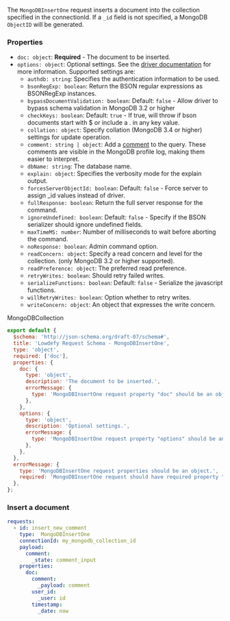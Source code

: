 <TITLE>
MongoDBInsertOne
</TITLE>

<DESCRIPTION>

The `MongoDBInsertOne` request inserts a document into the collection specified in the connectionId. If a `_id` field is not specified, a MongoDB `ObjectID` will be generated.

### Properties

- `doc: object`: __Required__ - The document to be inserted.
- `options: object`: Optional settings. See the [driver documentation](https://mongodb.github.io/node-mongodb-native/4.0/classes/collection.html#insertone) for more information. Supported settings are:
  - `authdb: string`: Specifies the authentication information to be used.
  - `bsonRegExp: boolean`: Return the BSON regular expressions as BSONRegExp instances.
  - `bypassDocumentValidation: boolean`: Default: `false` - Allow driver to bypass schema validation in MongoDB 3.2 or higher
  - `checkKeys: boolean`: Default: `true` - If true, will throw if bson documents start with $ or include a . in any key value.
  - `collation: object`: Specify collation (MongoDB 3.4 or higher) settings for update operation.
  - `comment: string | object`: Add a [comment](https://docs.mongodb.com/manual/reference/operator/query/comment/index.html) to the query. These comments are visible in the MongoDB profile log, making them easier to interpret.
  - `dbName: string`: The database name.
  - `explain: object`: Specifies the verbosity mode for the explain output.
  - `forcesServerObjectId: boolean`: Default: `false` - Force server to assign _id values instead of driver.
  - `fullResponse: boolean`: Return the full server response for the command.
  - `ignoreUndefined: boolean`: Default: `false` - Specify if the BSON serializer should ignore undefined fields.
  - `maxTimeMS: number`: Number of milliseconds to wait before aborting the command.
  - `noResponse: boolean`: Admin command option.
  - `readConcern: object`: Specify a read concern and level for the collection. (only MongoDB 3.2 or higher supported).
  - `readPreference: object`: The preferred read preference.
  - `retryWrites: boolean`: Should retry failed writes.
  - `serializeFunctions: boolean`: Default: `false` - Serialize the javascript functions.
  - `willRetryWrites: boolean`: Option whether to retry writes.
  - `writeConcern: object`: An object that expresses the write concern.

</DESCRIPTION>

<CONNECTION>
MongoDBCollection
</CONNECTION>

<SCHEMA>

```js
export default {
  $schema: 'http://json-schema.org/draft-07/schema#',
  title: 'Lowdefy Request Schema - MongoDBInsertOne',
  type: 'object',
  required: ['doc'],
  properties: {
    doc: {
      type: 'object',
      description: 'The document to be inserted.',
      errorMessage: {
        type: 'MongoDBInsertOne request property "doc" should be an object.',
      },
    },
    options: {
      type: 'object',
      description: 'Optional settings.',
      errorMessage: {
        type: 'MongoDBInsertOne request property "options" should be an object.',
      },
    },
  },
  errorMessage: {
    type: 'MongoDBInsertOne request properties should be an object.',
    required: 'MongoDBInsertOne request should have required property "doc".',
  },
};
```

</SCHEMA>

<EXAMPLES>

### Insert a document

```yaml
requests:
  - id: insert_new_comment
    type:  MongoDBInsertOne
    connectionId: my_mongodb_collection_id
    payload:
      comment:
        _state: comment_input
    properties:
      doc:
        comment:
          _payload: comment
        user_id:
          _user: id
        timestamp:
          _date: now
```

</EXAMPLES>
